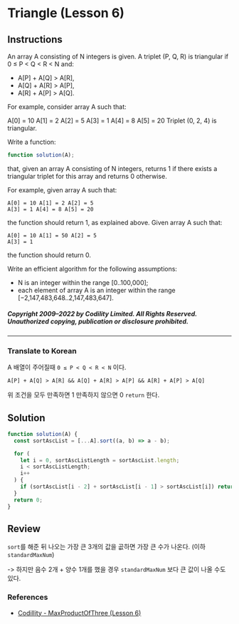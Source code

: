 # Triangle (Lesson 6)

## Instructions

An array A consisting of N integers is given. A triplet (P, Q, R) is triangular if 0 ≤ P < Q < R < N and:

- A[P] + A[Q] > A[R],
- A[Q] + A[R] > A[P],
- A[R] + A[P] > A[Q].

For example, consider array A such that:

A[0] = 10 A[1] = 2 A[2] = 5
A[3] = 1 A[4] = 8 A[5] = 20
Triplet (0, 2, 4) is triangular.

Write a function:

```js
function solution(A);
```

that, given an array A consisting of N integers, returns 1 if there exists a triangular triplet for this array and returns 0 otherwise.

For example, given array A such that:

```
A[0] = 10 A[1] = 2 A[2] = 5
A[3] = 1 A[4] = 8 A[5] = 20
```

the function should return 1, as explained above. Given array A such that:

```
A[0] = 10 A[1] = 50 A[2] = 5
A[3] = 1
```

the function should return 0.

Write an efficient algorithm for the following assumptions:

- N is an integer within the range [0..100,000];
- each element of array A is an integer within the range [−2,147,483,648..2,147,483,647].

##### Copyright 2009–2022 by Codility Limited. All Rights Reserved. Unauthorized copying, publication or disclosure prohibited.

---

### Translate to Korean

A 배열이 주어질때 `0 ≤ P < Q < R < N` 이다.

`A[P] + A[Q] > A[R] && A[Q] + A[R] > A[P] && A[R] + A[P] > A[Q]`

위 조건을 모두 만족하면 1 만족하지 않으면 0 `return` 한다.

## Solution

```js
function solution(A) {
  const sortAscList = [...A].sort((a, b) => a - b);

  for (
    let i = 0, sortAscListLength = sortAscList.length;
    i < sortAscListLength;
    i++
  ) {
    if (sortAscList[i - 2] + sortAscList[i - 1] > sortAscList[i]) return 1;
  }
  return 0;
}
```

## Review

`sort`를 해준 뒤 나오는 가장 큰 3개의 값을 곲하면 가장 큰 수가 나온다. (이하 `standardMaxNum`)

-> 하지만 음수 2개 + 양수 1개를 했을 경우 `standardMaxNum` 보다 큰 값이 나올 수도 있다.

### References

- [Codillity - MaxProductOfThree (Lesson 6)](https://app.codility.com/programmers/lessons/5-prefix_sums/genomic_range_query)
